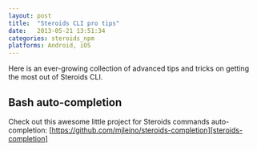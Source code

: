 ```yaml
---
layout: post
title:  "Steroids CLI pro tips"
date:   2013-05-21 13:51:34
categories: steroids_npm
platforms: Android, iOS
---
```


Here is an ever-growing collection of advanced tips and tricks on getting the most out of Steroids CLI.

## Bash auto-completion

Check out this awesome little project for Steroids commands auto-completion: [https://github.com/mjleino/steroids-completion][steroids-completion]

[steroids-completion]: https://github.com/mjleino/steroids-completion
